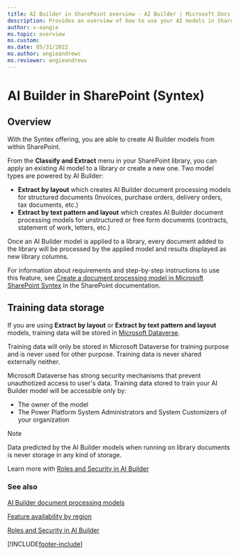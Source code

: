```yaml
---
title: AI Builder in SharePoint overview - AI Builder | Microsoft Docs
description: Provides an overview of how to use your AI models in SharePoint.
author: v-aangie
ms.topic: overview
ms.custom: 
ms.date: 05/31/2022
ms.author: angieandrews
ms.reviewer: angieandrews
---
```


# AI Builder in SharePoint (Syntex)

## Overview
With the Syntex offering, you are able to create AI Builder models from within SharePoint. 

From the **Classify and Extract** menu in your SharePoint library, you can apply an existing AI model to a library or create a new one. Two model types are powered by AI Builder:
- **Extract by layout** which creates AI Builder document processing models for structured documents (Invoices, purchase orders, delivery orders, tax documents, etc.)
- **Extract by text pattern and layout** which creates AI Builder document processing models for unstructured or free form documents (contracts, statement of work, letters, etc.)

Once an AI Builder model is applied to a library, every document added to the library will be processed by the applied model and results displayed as new library columns.

For information about requirements and step-by-step instructions to use this feature, see [Create a document processing model in Microsoft SharePoint Syntex](/microsoft-365/contentunderstanding/create-a-form-processing-model.md) in the SharePoint documentation.

## Training data storage
If you are using **Extract by layout** or **Extract by text pattern and layout** models, training data will be stored in [Microsoft Dataverse](/power-apps/maker/data-platform/data-platform-intro). 

Training data will only be stored in Microsoft Dataverse for training purpose and is never used for other purpose. Training data is never shared externally neither.

Microsoft Dataverse has strong security mechanisms that prevent unauthotized access to user's data. Training data stored to train your AI Builder model will be accessible only by:
- The owner of the model
- The Power Platform System Administrators and System Customizers of your organization

>[!NOTE]
> Data predicted by the AI Builder models when running on library documents is never storage in any kind of storage.

Learn more with [Roles and Security in AI Builder](/ai-builder/security)


### See also

[AI Builder document processing models](form-processing-model-overview.md)

[Feature availability by region](availability-region.md)

[Roles and Security in AI Builder](/ai-builder/security)

[!INCLUDE[footer-include](includes/footer-banner.md)]
